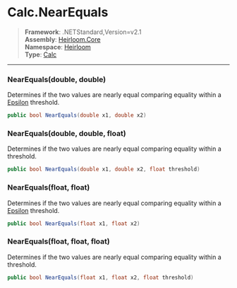 # Calc.NearEquals

> **Framework**: .NETStandard,Version=v2.1  
> **Assembly**: [Heirloom.Core][0]  
> **Namespace**: [Heirloom][0]  
> **Type**: [Calc][1]  

--------------------------------------------------------------------------------

### NearEquals(double, double)

Determines if the two values are nearly equal comparing equality within a [Epsilon][2] threshold.

```cs
public bool NearEquals(double x1, double x2)
```

### NearEquals(double, double, float)

Determines if the two values are nearly equal comparing equality within a threshold.

```cs
public bool NearEquals(double x1, double x2, float threshold)
```

### NearEquals(float, float)

Determines if the two values are nearly equal comparing equality within a [Epsilon][2] threshold.

```cs
public bool NearEquals(float x1, float x2)
```

### NearEquals(float, float, float)

Determines if the two values are nearly equal comparing equality within a threshold.

```cs
public bool NearEquals(float x1, float x2, float threshold)
```

[0]: ../Heirloom.Core.md
[1]: Heirloom.Calc.md
[2]: Heirloom.Calc.Epsilon.md

